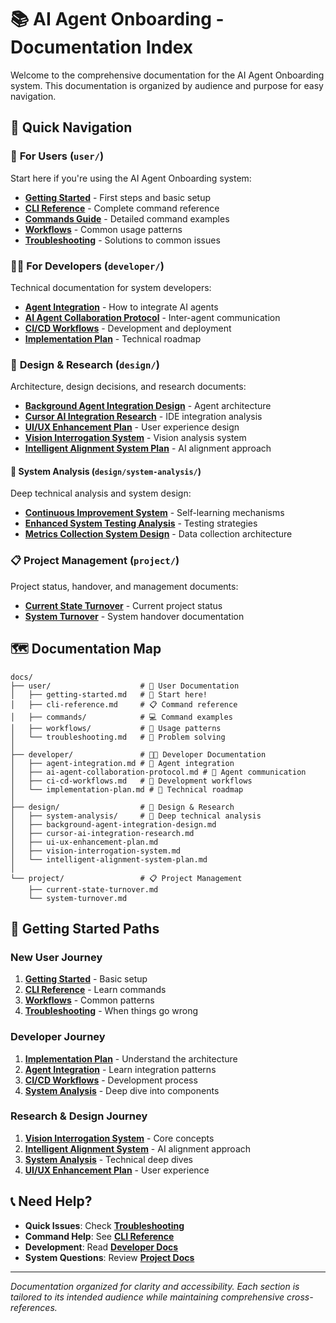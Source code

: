 # 📚 AI Agent Onboarding - Documentation Index

Welcome to the comprehensive documentation for the AI Agent Onboarding system. This documentation is organized by audience and purpose for easy navigation.

## 📖 Quick Navigation

### 👤 **For Users** (`user/`)
Start here if you're using the AI Agent Onboarding system:

- **[Getting Started](user/getting-started.md)** - First steps and basic setup
- **[CLI Reference](user/cli-reference.md)** - Complete command reference
- **[Commands Guide](user/commands/)** - Detailed command examples
- **[Workflows](user/workflows/)** - Common usage patterns
- **[Troubleshooting](user/troubleshooting.md)** - Solutions to common issues

### 👨‍💻 **For Developers** (`developer/`)
Technical documentation for system developers:

- **[Agent Integration](developer/agent-integration.md)** - How to integrate AI agents
- **[AI Agent Collaboration Protocol](developer/ai-agent-collaboration-protocol.md)** - Inter-agent communication
- **[CI/CD Workflows](developer/ci-cd-workflows.md)** - Development and deployment
- **[Implementation Plan](developer/implementation-plan.md)** - Technical roadmap

### 🎨 **Design & Research** (`design/`)
Architecture, design decisions, and research documents:

- **[Background Agent Integration Design](design/background-agent-integration-design.md)** - Agent architecture
- **[Cursor AI Integration Research](design/cursor-ai-integration-research.md)** - IDE integration analysis
- **[UI/UX Enhancement Plan](design/ui-ux-enhancement-plan.md)** - User experience design
- **[Vision Interrogation System](design/vision-interrogation-system.md)** - Vision analysis system
- **[Intelligent Alignment System Plan](design/intelligent-alignment-system-plan.md)** - AI alignment approach

#### 🔬 **System Analysis** (`design/system-analysis/`)
Deep technical analysis and system design:

- **[Continuous Improvement System](design/system-analysis/continuous-improvement-system.md)** - Self-learning mechanisms
- **[Enhanced System Testing Analysis](design/system-analysis/enhanced-system-testing-analysis.md)** - Testing strategies
- **[Metrics Collection System Design](design/system-analysis/metrics_collection_system_design.md)** - Data collection architecture

### 📋 **Project Management** (`project/`)
Project status, handover, and management documents:

- **[Current State Turnover](project/current-state-turnover.md)** - Current project status
- **[System Turnover](project/system-turnover.md)** - System handover documentation

## 🗺️ **Documentation Map**

```
docs/
├── user/                    # 👤 User Documentation
│   ├── getting-started.md   # 🚀 Start here!
│   ├── cli-reference.md     # 📋 Command reference
│   ├── commands/            # 💻 Command examples
│   ├── workflows/           # 🔄 Usage patterns
│   └── troubleshooting.md   # 🔧 Problem solving
│
├── developer/               # 👨‍💻 Developer Documentation
│   ├── agent-integration.md # 🤖 Agent integration
│   ├── ai-agent-collaboration-protocol.md # 🤝 Agent communication
│   ├── ci-cd-workflows.md   # 🚀 Development workflows
│   └── implementation-plan.md # 📅 Technical roadmap
│
├── design/                  # 🎨 Design & Research
│   ├── system-analysis/     # 🔬 Deep technical analysis
│   ├── background-agent-integration-design.md
│   ├── cursor-ai-integration-research.md
│   ├── ui-ux-enhancement-plan.md
│   ├── vision-interrogation-system.md
│   └── intelligent-alignment-system-plan.md
│
└── project/                 # 📋 Project Management
    ├── current-state-turnover.md
    └── system-turnover.md
```

## 🎯 **Getting Started Paths**

### New User Journey
1. **[Getting Started](user/getting-started.md)** - Basic setup
2. **[CLI Reference](user/cli-reference.md)** - Learn commands
3. **[Workflows](user/workflows/)** - Common patterns
4. **[Troubleshooting](user/troubleshooting.md)** - When things go wrong

### Developer Journey
1. **[Implementation Plan](developer/implementation-plan.md)** - Understand the architecture
2. **[Agent Integration](developer/agent-integration.md)** - Learn integration patterns
3. **[CI/CD Workflows](developer/ci-cd-workflows.md)** - Development process
4. **[System Analysis](design/system-analysis/)** - Deep dive into components

### Research & Design Journey
1. **[Vision Interrogation System](design/vision-interrogation-system.md)** - Core concepts
2. **[Intelligent Alignment System](design/intelligent-alignment-system-plan.md)** - AI alignment approach
3. **[System Analysis](design/system-analysis/)** - Technical deep dives
4. **[UI/UX Enhancement Plan](design/ui-ux-enhancement-plan.md)** - User experience

## 📞 **Need Help?**

- **Quick Issues**: Check **[Troubleshooting](user/troubleshooting.md)**
- **Command Help**: See **[CLI Reference](user/cli-reference.md)**
- **Development**: Read **[Developer Docs](developer/)**
- **System Questions**: Review **[Project Docs](project/)**

---

*Documentation organized for clarity and accessibility. Each section is tailored to its intended audience while maintaining comprehensive cross-references.*
